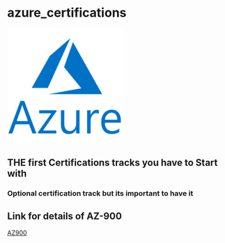 # azure_certifications

<img src="Azure.png">

## THE first Certifications tracks you have to Start with 
### Optional certification track but its important to have it 

## Link for details of AZ-900

[AZ900](https://docs.microsoft.com/en-us/learn/certifications/azure-fundamentals/#certification-exam-disclaimers)



